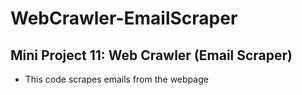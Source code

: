# WebCrawler-EmailScraper
## Mini Project 11: Web Crawler (Email Scraper)
* This code scrapes emails from the webpage
